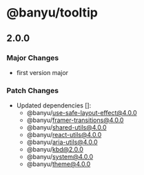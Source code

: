 # @banyu/tooltip

## 2.0.0

### Major Changes

- first version major

### Patch Changes

- Updated dependencies []:
  - @banyu/use-safe-layout-effect@4.0.0
  - @banyu/framer-transitions@4.0.0
  - @banyu/shared-utils@4.0.0
  - @banyu/react-utils@4.0.0
  - @banyu/aria-utils@4.0.0
  - @banyu/kbd@2.0.0
  - @banyu/system@4.0.0
  - @banyu/theme@4.0.0

